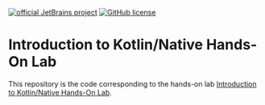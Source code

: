 [![official JetBrains project](https://jb.gg/badges/official.svg)](https://confluence.jetbrains.com/display/ALL/JetBrains+on+GitHub)
[![GitHub license](https://img.shields.io/badge/license-Apache%20License%202.0-blue.svg?style=flat)](https://www.apache.org/licenses/LICENSE-2.0)




# Introduction to Kotlin/Native Hands-On Lab


This repository is the code corresponding to the hands-on lab [Introduction to Kotlin/Native Hands-On Lab](TODO). 

